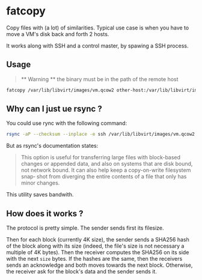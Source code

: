 # fatcopy

Copy files with (a lot) of similarities.
Typical use case is when you have to move a VM's disk back and forth 2 hosts.

It works along with SSH and a control master, by spawing a SSH process. 

## Usage

> ** Warning **
> the binary must be in the path of the remote host

```bash
fatcopy /var/lib/libvirt/images/vm.qcow2 other-host:/var/lib/libvirt/images/vm.qcow2
```

## Why can I just ue rsync ?

You could use rync with the following command:
```bash
rsync -aP --checksum --inplace -e ssh /var/lib/libvirt/images/vm.qcow2 other-host:/var/lib/libvirt/images/vm.qcow2
```

But as rsync's documentation states:
> This option is useful for transferring large files with block-based changes or appended data, and
> also on systems that are disk bound, not network bound.  It can also help keep a copy-on-write
> filesystem  snap‐ shot from diverging the entire contents of a file that only has minor changes.

This utility saves bandwith.

## How does it works ?

The protocol is pretty simple.
The sender sends first its filesize.

Then for each block (currently 4K size), the sender sends a SHA256 hash of the block along with its
size (indeed, the file's size is not necessary a multiple of 4K bytes). Then the receiver computes
the SHA256 on its side with the next `size` bytes.
If the hashes are the same, then the receivers sends an acknowledge and both moves towards the next
block. Otherwise, the receiver ask for the block's data and the sender sends it.

